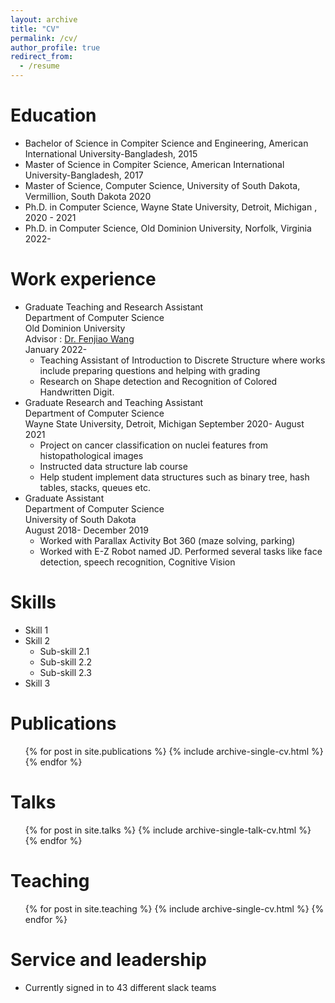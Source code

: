 ```yaml
---
layout: archive
title: "CV"
permalink: /cv/
author_profile: true
redirect_from:
  - /resume
---
```



Education
======
* Bachelor of Science in Compiter Science and Engineering, American International University-Bangladesh, 2015
* Master of Science in Compiter Science, American International University-Bangladesh, 2017
* Master of Science, Computer Science, University of South Dakota, Vermillion, South Dakota 2020
* Ph.D. in Computer Science,
Wayne State University, Detroit, Michigan , 2020 - 2021
* Ph.D. in Computer Science, 
Old Dominion University, Norfolk, Virginia  2022-



Work experience
======
* Graduate Teaching and Research Assistant  
Department of Computer Science  
Old Dominion University  
Advisor : [Dr. Fenjiao Wang](https://fengjiaowang7.github.io/)  
January 2022-
  * Teaching Assistant of Introduction to Discrete Structure where works include preparing questions and helping with grading
  * Research on Shape detection and Recognition of Colored Handwritten Digit.
* Graduate Research and Teaching Assistant  
Department of Computer Science  
Wayne State University, Detroit, Michigan September 2020- August 2021
  * Project on cancer classification on nuclei features from histopathological images
  * Instructed data structure lab course
  * Help student implement data structures such as binary tree, hash tables, stacks, queues etc.
* Graduate Assistant  
Department of Computer Science  
University of South Dakota  
August 2018- December 2019
  * Worked with Parallax Activity Bot 360 (maze solving, parking)
  * Worked with E-Z Robot named JD. Performed several tasks like face detection, speech recognition, Cognitive Vision

Skills
======
* Skill 1
* Skill 2
  * Sub-skill 2.1
  * Sub-skill 2.2
  * Sub-skill 2.3
* Skill 3

Publications
======
  <ul>{% for post in site.publications %}
    {% include archive-single-cv.html %}
  {% endfor %}</ul>
  
Talks
======
  <ul>{% for post in site.talks %}
    {% include archive-single-talk-cv.html %}
  {% endfor %}</ul>
  
Teaching
======
  <ul>{% for post in site.teaching %}
    {% include archive-single-cv.html %}
  {% endfor %}</ul>
  
Service and leadership
======
* Currently signed in to 43 different slack teams
